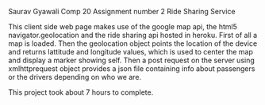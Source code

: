 Saurav Gyawali
Comp 20 Assignment number 2
Ride Sharing Service

This client side web page makes use of the google map api, the html5 navigator.geolocation and the ride sharing api hosted in heroku. First of all a map is loaded. Then the geolocation object points the location of the device and returns lattitude and longitude values, which is used to center the map and display a marker showing self. Then a post request on the server using xmlhttprequest object provides a json file containing info about passengers or the drivers depending on who we are.

This project took about 7 hours to complete. 